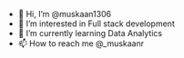 - 👋 Hi, I’m @muskaan1306
- 👀 I’m interested in Full stack development
- 🌱 I’m currently learning Data Analytics
- 📫 How to reach me @_muskaanr

<!---
muskaan1306/muskaan1306 is a ✨ special ✨ repository because its `README.md` (this file) appears on your GitHub profile.
You can click the Preview link to take a look at your changes.
--->
